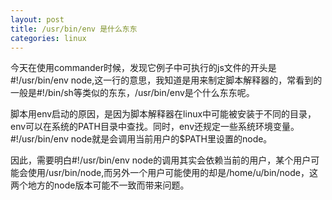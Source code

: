 ```yaml
---
layout: post
title: /usr/bin/env 是什么东东
categories: linux
---
```


今天在使用commander时候，发现它例子中可执行的js文件的开头是#!/usr/bin/env node,这一行的意思，我知道是用来制定脚本解释器的，常看到的一般是#!/bin/sh等类似的东东，/usr/bin/env是个什么东东呢。

脚本用env启动的原因，是因为脚本解释器在linux中可能被安装于不同的目录，env可以在系统的PATH目录中查找。同时，env还规定一些系统环境变量。#!/usr/bin/env node就是会调用当前用户的$PATH里设置的node。

因此，需要明白#!/usr/bin/env node的调用其实会依赖当前的用户，某个用户可能会使用/usr/bin/node,而另外一个用户可能使用的却是/home/u/bin/node，这两个地方的node版本可能不一致而带来问题。